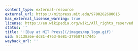 ```yaml
---
content_type: external-resource
external_url: https://mitpress.mit.edu/9780262680615
has_external_license_warning: true
license: https://en.wikipedia.org/wiki/All_rights_reserved
status: ''
title: '![Buy at MIT Press](/images/mp_logo.gif)'
uid: 8c138a6e-dc81-4763-8e81-27960714744b
wayback_url: ''
---
```

